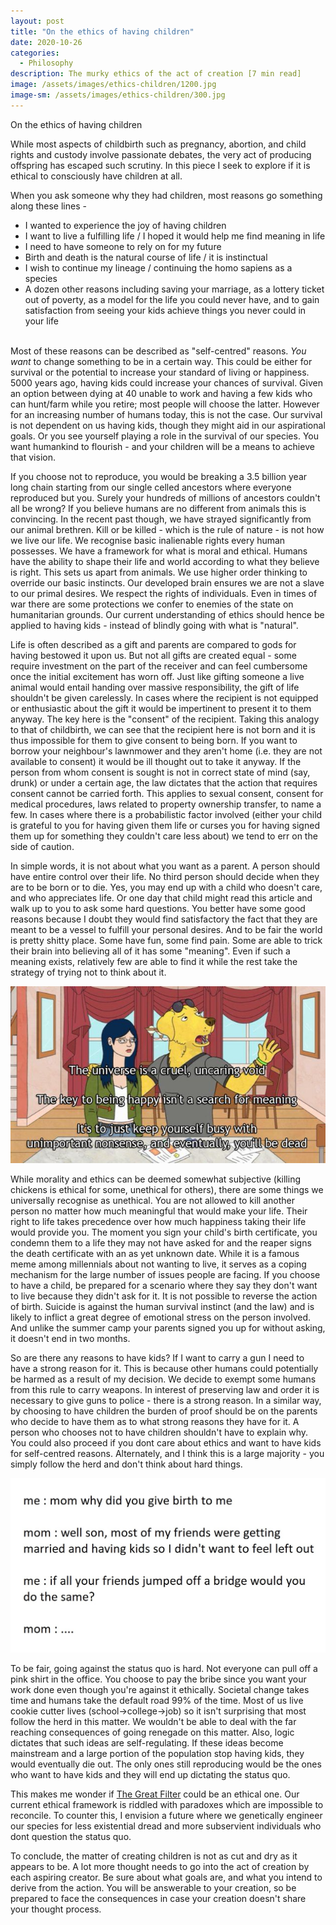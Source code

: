 ```yaml
---
layout: post
title: "On the ethics of having children"
date: 2020-10-26
categories: 
  - Philosophy
description: The murky ethics of the act of creation [7 min read]
image: /assets/images/ethics-children/1200.jpg
image-sm: /assets/images/ethics-children/300.jpg
---
```

On the ethics of having children

While most aspects of childbirth such as pregnancy, abortion, and child rights and custody involve passionate debates, the very act of producing offspring has escaped such scrutiny. In this piece I seek to explore if it is ethical to consciously have children at all.

When you ask someone why they had children, most reasons go something along these lines -

* I wanted to experience the joy of having children
* I want to live a fulfilling life / I hoped it would help me find meaning in life
* I need to have someone to rely on for my future
* Birth and death is the natural course of life / it is instinctual
* I wish to continue my lineage / continuing the homo sapiens as a species
* A dozen other reasons including saving your marriage, as a lottery ticket out of poverty, as a model for the life you could never have, and to gain satisfaction from seeing your kids achieve things you never could in your life
<br/><br/>

Most of these reasons can be described as "self-centred" reasons. _You want_ to change something to be in a certain way. This could be either for survival or the potential to increase your standard of living or happiness. 5000 years ago, having kids could increase your chances of survival. Given an option between dying at 40 unable to work and having a few kids who can hunt/farm while you retire; most people will choose the latter. However for an increasing number of humans today, this is not the case. Our survival is not dependent on us having kids, though they might aid in our aspirational goals. Or you see yourself playing a role in the survival of our species. You want humankind to flourish - and your children will be a means to achieve that vision.  

If you choose not to reproduce, you would be breaking a 3.5 billion year long chain starting from our single celled ancestors where everyone reproduced but you. Surely your hundreds of millions of ancestors couldn't all be wrong? If you believe humans are no different from animals this is convincing. In the recent past though, we have strayed significantly from our animal brethren. Kill or be killed - which is the rule of nature - is not how we live our life. We recognise basic inalienable rights every human possesses. We have a framework for what is moral and ethical. Humans have the ability to shape their life and world according to what they believe is right. This sets us apart from animals. We use higher order thinking to override our basic instincts. Our developed brain ensures we are not a slave to our primal desires. We respect the rights of individuals. Even in times of war there are some protections we confer to enemies of the state on humanitarian grounds. Our current understanding of ethics should hence be applied to having kids - instead of blindly going with what is "natural".

Life is often described as a gift and parents are compared to gods for having bestowed it upon us. But not all gifts are created equal - some require investment on the part of the receiver and can feel cumbersome once the initial excitement has worn off. Just like gifting someone a live animal would entail handing over massive responsibility, the gift of life shouldn't be given carelessly. In cases where the recipient is not equipped or enthusiastic about the gift it would be impertinent to present it to them anyway. The key here is the "consent" of the recipient. Taking this analogy to that of childbirth, we can see that the recipient here is not born and it is thus impossible for them to give consent to being born. If you want to borrow your neighbour's lawnmower and they aren't home (i.e. they are not available to consent) it would be ill thought out to take it anyway. If the person from whom consent is sought is not in correct state of mind (say, drunk) or under a certain age, the law dictates that the action that requires consent cannot be carried forth. This applies to sexual consent, consent for medical procedures, laws related to property ownership transfer, to name a few. In cases where there is a probabilistic factor involved (either your child is grateful to you for having given them life or curses you for having signed them up for something they couldn't care less about) we tend to err on the side of caution.

In simple words, it is not about what you want as a parent. A person should have entire control over their life. No third person should decide when they are to be born or to die. Yes, you may end up with a child who doesn't care, and who appreciates life. Or one day that child might read this article and walk up to you to ask some hard questions. You better have some good reasons because I doubt they would find satisfactory the fact that they are meant to be a vessel to fulfill your personal desires. And to be fair the world is pretty shitty place. Some have fun, some find pain. Some are able to trick their brain into believing all of it has some "meaning". Even if such a meaning exists, relatively few are able to find it while the rest take the strategy of trying not to think about it.

![peanutbuttermeme](/assets/images/ethics-children/bojackmeme.jpg)

While morality and ethics can be deemed somewhat subjective (killing chickens is ethical for some, unethical for others), there are some things we universally recognise as unethical. You are not allowed to kill another person no matter how much meaningful that would make your life. Their right to life takes precedence over how much happiness taking their life would provide you. The moment you sign your child's birth certificate, you condemn them to a life they may not have asked for and the reaper signs the death certificate with an as yet unknown date. While it is a famous meme among millennials about not wanting to live, it serves as a coping mechanism for the large number of issues people are facing. If you choose to have a child, be prepared for a scenario where they say they don't want to live because they didn't ask for it. It is not possible to reverse the action of birth. Suicide is against the human survival instinct (and the law) and is likely to inflict a great degree of emotional stress on the person involved. And unlike the summer camp your parents signed you up for without asking, it doesn't end in two months.

So are there any reasons to have kids?
If I want to carry a gun I need to have a strong reason for it. This is because other humans could potentially be harmed as a result of my decision. We decide to exempt some humans from this rule to carry weapons. In interest of preserving law and order it is necessary to give guns to police - there is a strong reason. In a similar way, by choosing to have children the burden of proof should be on the parents who decide to have them as to what strong reasons they have for it. A person who chooses not to have children shouldn't have to explain why. You could also proceed if you dont care about ethics and want to have kids for self-centred reasons. Alternately, and I think this is a large majority - you simply follow the herd and don't think about hard things.

![mommeme](/assets/images/ethics-children/memommeme.jpg)

To be fair, going against the status quo is hard. Not everyone can pull off a pink shirt in the office. You choose to pay the bribe since you want your work done even though you're against it ethically. Societal change takes time and humans take the default road 99% of the time. Most of us live cookie cutter lives (school->college->job) so it isn't surprising that most follow the herd in this matter. We wouldn't be able to deal with the far reaching consequences of going renegade on this matter. Also, logic dictates that such ideas are self-regulating. If these ideas become mainstream and a large portion of the population stop having kids, they would eventually die out. The only ones still reproducing would be the ones who want to have kids and they will end up dictating the status quo.

This makes me wonder if [The Great Filter](https://en.wikipedia.org/wiki/Great_Filter) could be an ethical one. Our current ethical framework is riddled with paradoxes which are impossible to reconcile. To counter this, I envision a future where we genetically engineer our species for less existential dread and more subservient individuals who dont question the status quo.

To conclude, the matter of creating children is not as cut and dry as it appears to be. A lot more thought needs to go into the act of creation by each aspiring creator. Be sure about what goals are, and what you intend to derive from the action. You will be answerable to your creation, so be prepared to face the consequences in case your creation doesn't share your thought process.